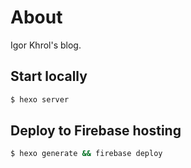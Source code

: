 # About

Igor Khrol's blog.

## Start locally

```bash
$ hexo server
```

## Deploy to Firebase hosting

```bash
$ hexo generate && firebase deploy
```

